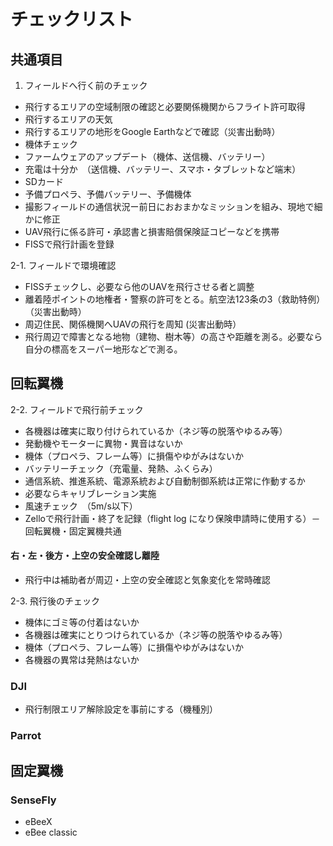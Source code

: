 # チェックリスト

## 共通項目
1. フィールドへ行く前のチェック
 * 飛行するエリアの空域制限の確認と必要関係機関からフライト許可取得
 * 飛行するエリアの天気
 * 飛行するエリアの地形をGoogle Earthなどで確認（災害出動時）
 * 機体チェック
 * ファームウェアのアップデート（機体、送信機、バッテリー）
 * 充電は十分か　（送信機、バッテリー、スマホ・タブレットなど端末）
 * SDカード
 * 予備プロペラ、予備バッテリー、予備機体
 * 撮影フィールドの通信状況ー前日におおまかなミッションを組み、現地で細かに修正
 * UAV飛行に係る許可・承認書と損害賠償保険証コピーなどを携帯
 * FISSで飛行計画を登録
   
2-1. フィールドで環境確認
 * FISSチェックし、必要なら他のUAVを飛行させる者と調整
 * 離着陸ポイントの地権者・警察の許可をとる。航空法123条の3（救助特例）（災害出動時）
 * 周辺住民、関係機関へUAVの飛行を周知 (災害出動時）
 * 飛行周辺で障害となる地物（建物、樹木等）の高さや距離を測る。必要なら自分の標高をスーパー地形などで測る。


## 回転翼機
2-2. フィールドで飛行前チェック
 * 各機器は確実に取り付けられているか（ネジ等の脱落やゆるみ等）
 * 発動機やモーターに異物・異音はないか
 * 機体（プロペラ、フレーム等）に損傷やゆがみはないか
 * バッテリーチェック（充電量、発熱、ふくらみ）
 * 通信系統、推進系統、電源系統および自動制御系統は正常に作動するか
 * 必要ならキャリブレーション実施
 * 風速チェック　（5m/s以下）
 * Zelloで飛行計画・終了を記録（flight log になり保険申請時に使用する）－　回転翼機・固定翼機共通

 #### 右・左・後方・上空の安全確認し離陸
 * 飛行中は補助者が周辺・上空の安全確認と気象変化を常時確認
 
 2-3. 飛行後のチェック
  * 機体にゴミ等の付着はないか
  * 各機器は確実にとりつけられているか（ネジ等の脱落やゆるみ等）
  * 機体（プロペラ、フレーム等）に損傷やゆがみはないか
  * 各機器の異常は発熱はないか
   
### DJI
* 飛行制限エリア解除設定を事前にする（機種別）

### Parrot

### 


## 固定翼機
### SenseFly
* eBeeX
* eBee classic

